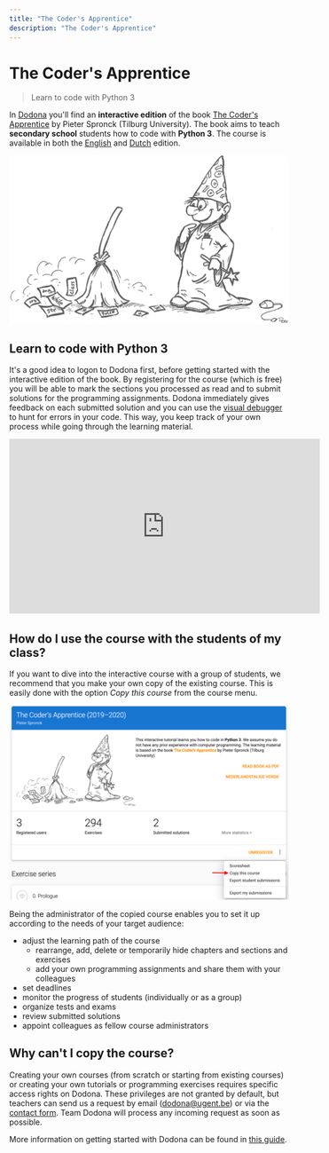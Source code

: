 ```yaml
---
title: "The Coder's Apprentice"
description: "The Coder's Apprentice"
---
```


# The Coder's Apprentice

> Learn to code with Python 3

In [Dodona](/en/guides/teachers/getting-started) you'll find an **interactive edition** of the book [The Coder's Apprentice](http://www.spronck.net/pythonbook/dutchindex.xhtml) by Pieter Spronck (Tilburg University). The book aims to teach **secondary school** students how to code with **Python 3**. The course is available in both the [English](https://dodona.ugent.be/nl/courses/293/) and [Dutch](https://dodona.ugent.be/nl/courses/293/) edition.

![The Coder's Apprentice](./codersapprentice.png)

## Learn to code with Python 3

It's a good idea to logon to Dodona first, before getting started with the interactive edition of the book. By registering for the course (which is free) you will be able to mark the sections you processed as read and to submit solutions for the programming assignments. Dodona immediately gives feedback on each submitted solution and you can use the [visual debugger](http://www.pythontutor.com/) to hunt for errors in your code. This way, you keep track of your own process while going through the learning material.

<iframe width="560" height="315" src="https://www.youtube.com/embed/eAp-ftrZQDE" frameborder="0" allow="accelerometer; autoplay; encrypted-media; gyroscope; picture-in-picture" allowfullscreen></iframe>

## How do I use the course with the students of my class?

If you want to dive into the interactive course with a group of students, we recommend that you make your own copy of the existing course. This is easily done with the option *Copy this course* from the course menu.

![Copy a course in Dodona](./course-copy-en.png)

Being the administrator of the copied course enables you to set it up according to the needs of your target audience:

- adjust the learning path of the course
  - rearrange, add, delete or temporarily hide chapters and sections and exercises
  - add your own programming assignments and share them with your colleagues
- set deadlines
- monitor the progress of students (individually or as a group)
- organize tests and exams
- review submitted solutions
- appoint colleagues as fellow course administrators

## Why can't I copy the course?

Creating your own courses (from scratch or starting from existing courses) or creating your own tutorials or programming exercises requires specific access rights on Dodona. These privileges are not granted by default, but teachers can send us a request by email (dodona@ugent.be) or via the [contact form](https://dodona.ugent.be/en/contact). Team Dodona will process any incoming request as soon as possible.

More information on getting started with Dodona can be found in [this guide](/en/guides/teachers/getting-started).
